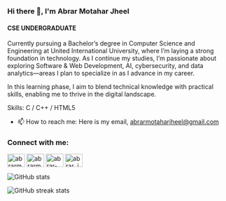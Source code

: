 ### Hi there 👋, I'm Abrar Motahar Jheel
#### CSE UNDERGRADUATE 

Currently pursuing a Bachelor’s degree in Computer Science and Engineering at United International University, where I’m laying a strong foundation in technology. As I continue my studies, I’m passionate about exploring Software & Web Development, AI, cybersecurity, and data analytics—areas I plan to specialize in as I advance in my career.

In this learning phase, I aim to blend technical knowledge with practical skills, enabling me to thrive in the digital landscape.

Skills: C / C++ / HTML5

- 📫 How to reach me: Here is my email, abrarmotaharjheel@gmail.com 

</p>
<h3 align="left">Connect with me:</h3>
<p align="left">
<a href="https://fb.com/abrarmotaharjheel" target="blank"><img align="center" src="https://raw.githubusercontent.com/rahuldkjain/github-profile-readme-generator/master/src/images/icons/Social/facebook.svg" alt="abrarmotaharjheel" height="30" width="40" /></a>
<a href="https://instagram.com/abrarmotaharjheel" target="blank"><img align="center" src="https://raw.githubusercontent.com/rahuldkjain/github-profile-readme-generator/master/src/images/icons/Social/instagram.svg" alt="abrarmotaharjheel" height="30" width="40" /></a>
<a href="https://linkedin.com/in/abrar-motahar-jheel-092b412aa" target="blank"><img align="center" src="https://raw.githubusercontent.com/rahuldkjain/github-profile-readme-generator/master/src/images/icons/Social/linked-in-alt.svg" alt="abrar-motahar-jheel-092b412aa" height="30" width="40" /></a>
<a href="https://twitter.com/abrar_jhee1" target="blank"><img align="center" src="https://raw.githubusercontent.com/rahuldkjain/github-profile-readme-generator/master/src/images/icons/Social/twitter.svg" alt="abrar_jhee1" height="30" width="40" /></a>



![GitHub stats](https://github-readme-stats.vercel.app/api?username=abrarmotaharjheel&show_icons=true)  

![GitHub streak stats](https://streak-stats.demolab.com/?user=abrarmotaharjheel)  
